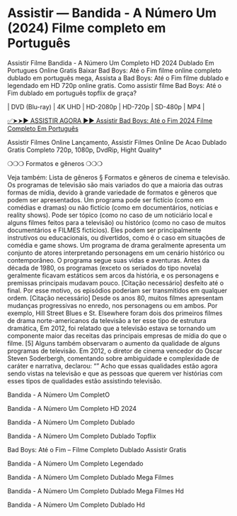 # Assistir — Bandida - A Número Um (2024) Filme completo em Português

Assistir Filme Bandida - A Número Um Completo HD 2024 Dublado Em Portugues Online Gratis Baixar Bad Boys: Até o Fim filme online completo dublado em português mega, Assista a Bad Boys: Até o Fim filme dublado e legendado em HD 720p online gratis. Como assistir filme Bad Boys: Até o Fim dublado em português topflix de graça?

| DVD (Blu-ray) | 4K UHD | HD-2080p | HD-720p | SD-480p | MP4 |

[✅➤➤► ASSISTIR AGORA ►► Assistir Bad Boys: Até o Fim 2024 Filme Completo Em Português](https://t.co/29nXwFLOCy)

Assistir Filmes Online Lançamento, Assistir Filmes Online De Acao Dublado Gratis Completo 720p, 1080p, DvdRip, Hight Quality*

❍❍❍ Formatos e gêneros ❍❍❍

Veja também: Lista de gêneros § Formatos e gêneros de cinema e televisão. Os programas de televisão são mais variados do que a maioria das outras formas de mídia, devido à grande variedade de formatos e gêneros que podem ser apresentados. Um programa pode ser fictício (como em comédias e dramas) ou não fictício (como em documentários, notícias e reality shows). Pode ser tópico (como no caso de um noticiário local e alguns filmes feitos para a televisão) ou histórico (como no caso de muitos documentários e FILMES fictícios). Eles podem ser principalmente instrutivos ou educacionais, ou divertidos, como é o caso em situações de comédia e game shows. Um programa de drama geralmente apresenta um conjunto de atores interpretando personagens em um cenário histórico ou contemporâneo. O programa segue suas vidas e aventuras. Antes da década de 1980, os programas (exceto os seriados do tipo novela) geralmente ficavam estáticos sem arcos da história, e os personagens e premissas principais mudavam pouco. [Citação necessário] desfeito até o final. Por esse motivo, os episódios poderiam ser transmitidos em qualquer ordem. [Citação necessário] Desde os anos 80, muitos filmes apresentam mudanças progressivas no enredo, nos personagens ou em ambos. Por exemplo, Hill Street Blues e St. Elsewhere foram dois dos primeiros filmes de drama norte-americanos da televisão a ter esse tipo de estrutura dramática, Em 2012, foi relatado que a televisão estava se tornando um componente maior das receitas das principais empresas de mídia do que o filme. [5] Alguns também observaram o aumento da qualidade de alguns programas de televisão. Em 2012, o diretor de cinema vencedor do Oscar Steven Soderbergh, comentando sobre ambiguidade e complexidade de caráter e narrativa, declarou: “” Acho que essas qualidades estão agora sendo vistas na televisão e que as pessoas que querem ver histórias com esses tipos de qualidades estão assistindo televisão.

Bandida - A Número Um CompletO

Bandida - A Número Um Completo HD 2024

Bandida - A Número Um Completo Dublado

Bandida - A Número Um Completo Dublado Topflix

Bad Boys: Até o Fim – Filme Completo Dublado Assistir Gratis

Bandida - A Número Um Completo Legendado

Bandida - A Número Um Completo Dublado Mega Filmes

Bandida - A Número Um Completo Dublado Mega Filmes Hd

Bandida - A Número Um Completo Dublado Hd
